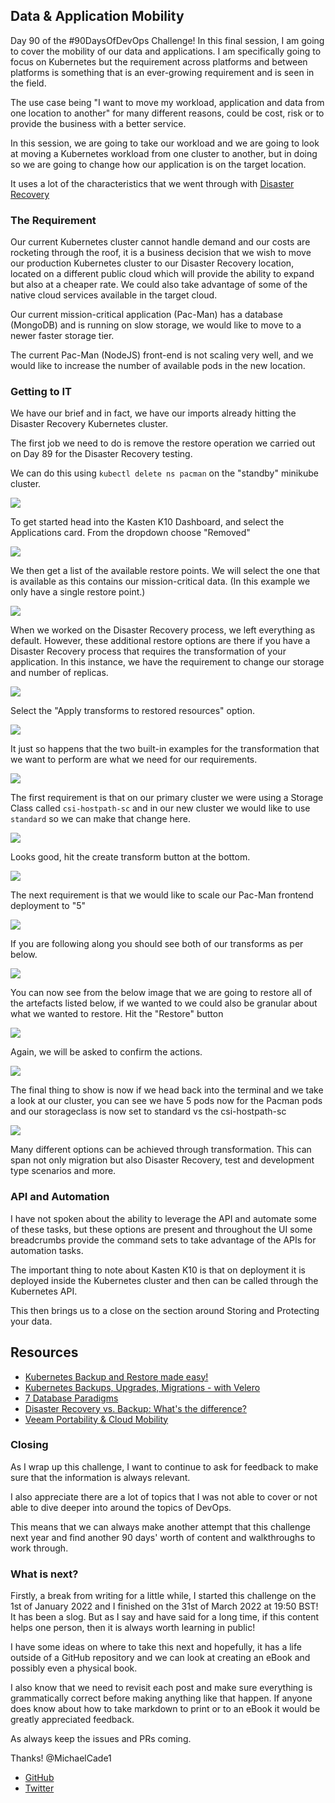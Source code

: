## Data & Application Mobility

Day 90 of the #90DaysOfDevOps Challenge! In this final session, I am going to cover the mobility of our data and applications. I am specifically going to focus on Kubernetes but the requirement across platforms and between platforms is something that is an ever-growing requirement and is seen in the field.

The use case being "I want to move my workload, application and data from one location to another" for many different reasons, could be cost, risk or to provide the business with a better service.

In this session, we are going to take our workload and we are going to look at moving a Kubernetes workload from one cluster to another, but in doing so we are going to change how our application is on the target location.

It uses a lot of the characteristics that we went through with [Disaster Recovery](day89.md)

### **The Requirement**

Our current Kubernetes cluster cannot handle demand and our costs are rocketing through the roof, it is a business decision that we wish to move our production Kubernetes cluster to our Disaster Recovery location, located on a different public cloud which will provide the ability to expand but also at a cheaper rate. We could also take advantage of some of the native cloud services available in the target cloud.

Our current mission-critical application (Pac-Man) has a database (MongoDB) and is running on slow storage, we would like to move to a newer faster storage tier.

The current Pac-Man (NodeJS) front-end is not scaling very well, and we would like to increase the number of available pods in the new location.

### Getting to IT

We have our brief and in fact, we have our imports already hitting the Disaster Recovery Kubernetes cluster.

The first job we need to do is remove the restore operation we carried out on Day 89 for the Disaster Recovery testing.

We can do this using `kubectl delete ns pacman` on the "standby" minikube cluster.

![](Images/Day90_Data1.png)

To get started head into the Kasten K10 Dashboard, and select the Applications card. From the dropdown choose "Removed"

![](Images/Day90_Data2.png)

We then get a list of the available restore points. We will select the one that is available as this contains our mission-critical data. (In this example we only have a single restore point.)

![](Images/Day90_Data3.png)

When we worked on the Disaster Recovery process, we left everything as default. However, these additional restore options are there if you have a Disaster Recovery process that requires the transformation of your application. In this instance, we have the requirement to change our storage and number of replicas.

![](Images/Day90_Data4.png)

Select the "Apply transforms to restored resources" option.

![](Images/Day90_Data5.png)

It just so happens that the two built-in examples for the transformation that we want to perform are what we need for our requirements.

![](Images/Day90_Data6.png)

The first requirement is that on our primary cluster we were using a Storage Class called `csi-hostpath-sc` and in our new cluster we would like to use `standard` so we can make that change here.

![](Images/Day90_Data7.png)

Looks good, hit the create transform button at the bottom.

![](Images/Day90_Data8.png)

The next requirement is that we would like to scale our Pac-Man frontend deployment to "5"

![](Images/Day90_Data9.png)

If you are following along you should see both of our transforms as per below.

![](Images/Day90_Data10.png)

You can now see from the below image that we are going to restore all of the artefacts listed below, if we wanted to we could also be granular about what we wanted to restore. Hit the "Restore" button

![](Images/Day90_Data11.png)

Again, we will be asked to confirm the actions.

![](Images/Day90_Data12.png)

The final thing to show is now if we head back into the terminal and we take a look at our cluster, you can see we have 5 pods now for the Pacman pods and our storageclass is now set to standard vs the csi-hostpath-sc

![](Images/Day90_Data13.png)

Many different options can be achieved through transformation. This can span not only migration but also Disaster Recovery, test and development type scenarios and more.

### API and Automation

I have not spoken about the ability to leverage the API and automate some of these tasks, but these options are present and throughout the UI some breadcrumbs provide the command sets to take advantage of the APIs for automation tasks.

The important thing to note about Kasten K10 is that on deployment it is deployed inside the Kubernetes cluster and then can be called through the Kubernetes API.

This then brings us to a close on the section around Storing and Protecting your data.

## Resources

- [Kubernetes Backup and Restore made easy!](https://www.youtube.com/watch?v=01qcYSck1c4&t=217s)
- [Kubernetes Backups, Upgrades, Migrations - with Velero](https://www.youtube.com/watch?v=zybLTQER0yY)
- [7 Database Paradigms](https://www.youtube.com/watch?v=W2Z7fbCLSTw&t=520s)
- [Disaster Recovery vs. Backup: What's the difference?](https://www.youtube.com/watch?v=07EHsPuKXc0)
- [Veeam Portability & Cloud Mobility](https://www.youtube.com/watch?v=hDBlTdzE6Us&t=3s)

### **Closing**

As I wrap up this challenge, I want to continue to ask for feedback to make sure that the information is always relevant.

I also appreciate there are a lot of topics that I was not able to cover or not able to dive deeper into around the topics of DevOps.

This means that we can always make another attempt that this challenge next year and find another 90 days' worth of content and walkthroughs to work through.

### What is next?

Firstly, a break from writing for a little while, I started this challenge on the 1st of January 2022 and I finished on the 31st of March 2022 at 19:50 BST! It has been a slog. But as I say and have said for a long time, if this content helps one person, then it is always worth learning in public!

I have some ideas on where to take this next and hopefully, it has a life outside of a GitHub repository and we can look at creating an eBook and possibly even a physical book.

I also know that we need to revisit each post and make sure everything is grammatically correct before making anything like that happen. If anyone does know about how to take markdown to print or to an eBook it would be greatly appreciated feedback.

As always keep the issues and PRs coming.

Thanks!
@MichaelCade1

- [GitHub](https://github.com/MichaelCade)
- [Twitter](https://twitter.com/MichaelCade1)
